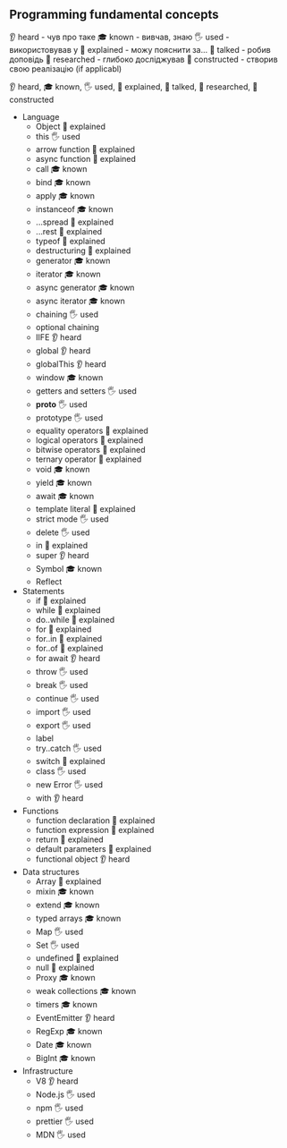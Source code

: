 ## Programming fundamental concepts

👂 heard - чув про таке
🎓 known - вивчав, знаю
🖐️ used - використовував у
🙋 explained - можу пояснити за...
📢 talked - робив доповідь
🔬 researched - глибоко досліджував
🚀 constructed - створив свою реалізацію (if applicabl)

👂 heard, 🎓 known, 🖐️ used, 🙋 explained, 📢 talked, 🔬 researched, 🚀 constructed


- Language
  - Object 🙋 explained
  - this 🖐️ used
  - arrow function 🙋 explained
  - async function 🙋 explained
  - call 🎓 known
  - bind 🎓 known
  - apply 🎓 known
  - instanceof 🎓 known
  - ...spread 🙋 explained
  - ...rest 🙋 explained
  - typeof 🙋 explained
  - destructuring 🙋 explained
  - generator 🎓 known
  - iterator 🎓 known
  - async generator 🎓 known
  - async iterator 🎓 known
  - chaining 🖐️ used
  - optional chaining
  - IIFE 👂 heard
  - global 👂 heard
  - globalThis 👂 heard
  - window 🎓 known 
  - getters and setters 🖐️ used 
  - __proto__ 🖐️ used
  - prototype 🖐️ used
  - equality operators 🙋 explained
  - logical operators 🙋 explained
  - bitwise operators 🙋 explained
  - ternary operator 🙋 explained
  - void 🎓 known
  - yield 🎓 known
  - await 🎓 known
  - template literal 🙋 explained
  - strict mode 🖐️ used
  - delete 🖐️ used
  - in 🙋 explained
  - super 👂 heard
  - Symbol 🎓 known
  - Reflect
- Statements
  - if 🙋 explained
  - while 🙋 explained
  - do..while 🙋 explained
  - for 🙋 explained
  - for..in 🙋 explained
  - for..of 🙋 explained
  - for await 👂 heard
  - throw 🖐️ used
  - break 🖐️ used
  - continue 🖐️ used
  - import 🖐️ used
  - export 🖐️ used
  - label
  - try..catch 🖐️ used
  - switch 🙋 explained
  - class 🖐️ used
  - new Error 🖐️ used
  - with 👂 heard
- Functions
  - function declaration 🙋 explained 
  - function expression 🙋 explained
  - return 🙋 explained
  - default parameters 🙋 explained
  - functional object 👂 heard 
- Data structures
  - Array 🙋 explained
  - mixin 🎓 known
  - extend 🎓 known
  - typed arrays 🎓 known
  - Map 🖐️ used
  - Set 🖐️ used
  - undefined 🙋 explained
  - null 🙋 explained
  - Proxy 🎓 known
  - weak collections 🎓 known
  - timers 🎓 known
  - EventEmitter 👂 heard
  - RegExp 🎓 known
  - Date 🎓 known
  - BigInt 🎓 known
- Infrastructure
  - V8 👂 heard
  - Node.js 🖐️ used
  - npm  🖐️ used
  - prettier 🖐️ used
  - MDN 🖐️ used
